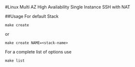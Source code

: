#Linux Multi AZ High Availability Single Instance SSH with NAT


##Usage
For default Stack

```
make create
```

or

```
make create NAME=<stack-name>
```

For a complete list of options use

```
make list
```

